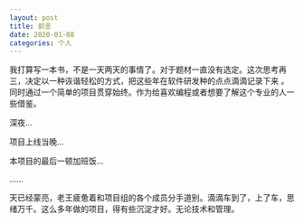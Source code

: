 ```yaml
---
layout: post
title: 前言
date: 2020-01-08
categories: 个人
---
```


我打算写一本书，不是一天两天的事情了。对于题材一直没有选定。这次思考再三，决定以一种诙谐轻松的方式，把这些年在软件研发种的点点滴滴记录下来
。同时通过一个简单的项目贯穿始终。作为给喜欢编程或者想要了解这个专业的人一些借鉴。

深夜...

项目上线当晚...

本项目的最后一顿加班饭...

......

天已经蒙亮，老王疲惫着和项目组的各个成员分手道别。滴滴车到了，上了车，思绪万千。这么多年做的项目，得有些沉淀才好。无论技术和管理。



